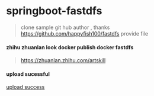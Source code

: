 # springboot-fastdfs
> clone sample git hub author , thanks https://github.com/happyfish100/fastdfs provide file 
#### zhihu zhuanlan look docker publish docker fastdfs 
> https://zhuanlan.zhihu.com/artskill

#### upload sucessful
[upload success](https://github.com/andotorg/springboot-fastdfs/blob/master/img/df.png)
